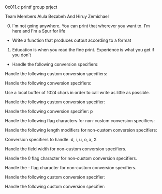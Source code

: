 0x011.c printf group prject

Team Members
Alula Bezabeh
And
Hiruy Zemichael

0. I'm not going anywhere. You can print that wherever you want to. I'm here and I'm a Spur for life
- Write a function that produces output according to a format

1. Education is when you read the fine print. Experience is what you get if you don't
- Handle the following conversion specifiers:

Handle the following custom conversion specifiers:

Handle the following conversion specifiers:

Use a local buffer of 1024 chars in order to call write as little as possible.

Handle the following custom conversion specifier:

Handle the following conversion specifier: p

Handle the following flag characters for non-custom conversion specifiers:

Handle the following length modifiers for non-custom conversion specifiers:

Conversion specifiers to handle: d, i, u, o, x, X

Handle the field width for non-custom conversion specifiers.

Handle the 0 flag character for non-custom conversion specifiers.

Handle the - flag character for non-custom conversion specifiers.

Handle the following custom conversion specifier:

Handle the following custom conversion specifier:
